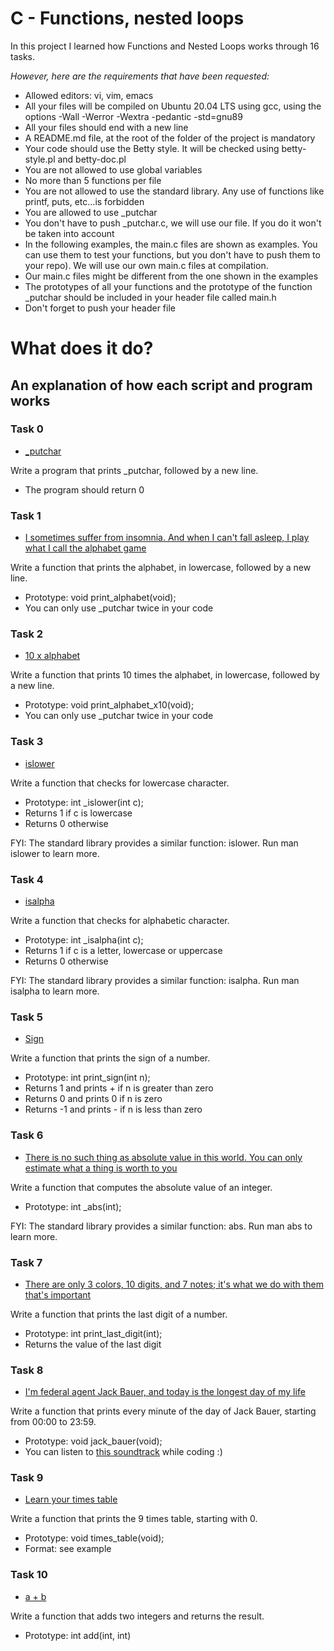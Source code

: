 # C - Functions, nested loops

In this project I learned how Functions and Nested Loops works through 16 tasks.

*However, here are the requirements that have been requested:*

* Allowed editors: vi, vim, emacs
* All your files will be compiled on Ubuntu 20.04 LTS using gcc, using the options -Wall -Werror -Wextra -pedantic -std=gnu89
* All your files should end with a new line
* A README.md file, at the root of the folder of the project is mandatory
* Your code should use the Betty style. It will be checked using betty-style.pl and betty-doc.pl
* You are not allowed to use global variables
* No more than 5 functions per file
* You are not allowed to use the standard library. Any use of functions like printf, puts, etc...is forbidden
* You are allowed to use _putchar
* You don't have to push _putchar.c, we will use our file. If you do it won't be taken into account
* In the following examples, the main.c files are shown as examples. You can use them to test your functions, but you don't have to push them to your repo). We will use our own main.c files at compilation.
* Our main.c files might be different from the one shown in the examples
* The prototypes of all your functions and the prototype of the function _putchar should be included in your header file called main.h
* Don't forget to push your header file



# **What does it do?**

## **An explanation of how each script and program works**


### **Task 0**
* [_putchar](https://github.com/Aluranae/holbertonschool-low_level_programming/blob/main/functions_nested_loops/0-putchar.c)

Write a program that prints _putchar, followed by a new line.

* The program should return 0


### **Task 1**
* [I sometimes suffer from insomnia. And when I can't fall asleep, I play what I call the alphabet game](https://github.com/Aluranae/holbertonschool-low_level_programming/blob/main/functions_nested_loops/1-alphabet.c)

Write a function that prints the alphabet, in lowercase, followed by a new line.

* Prototype: void print_alphabet(void);
* You can only use _putchar twice in your code


### **Task 2**
* [10 x alphabet](https://github.com/Aluranae/holbertonschool-low_level_programming/blob/main/functions_nested_loops/2-print_alphabet_x10.c)

Write a function that prints 10 times the alphabet, in lowercase, followed by a new line.

* Prototype: void print_alphabet_x10(void);
* You can only use _putchar twice in your code


### **Task 3**
* [islower](https://github.com/Aluranae/holbertonschool-low_level_programming/blob/main/functions_nested_loops/3-islower.c)

Write a function that checks for lowercase character.

* Prototype: int _islower(int c);
* Returns 1 if c is lowercase
* Returns 0 otherwise

FYI: The standard library provides a similar function: islower. Run man islower to learn more.


### **Task 4**
* [isalpha](https://github.com/Aluranae/holbertonschool-low_level_programming/blob/main/functions_nested_loops/4-isalpha.c)

Write a function that checks for alphabetic character.

* Prototype: int _isalpha(int c);
* Returns 1 if c is a letter, lowercase or uppercase
* Returns 0 otherwise

FYI: The standard library provides a similar function: isalpha. Run man isalpha to learn more.


### **Task 5**
* [Sign](https://github.com/Aluranae/holbertonschool-low_level_programming/blob/main/functions_nested_loops/5-sign.c)

Write a function that prints the sign of a number.

* Prototype: int print_sign(int n);
* Returns 1 and prints + if n is greater than zero
* Returns 0 and prints 0 if n is zero
* Returns -1 and prints - if n is less than zero


### **Task 6**
* [There is no such thing as absolute value in this world. You can only estimate what a thing is worth to you](https://github.com/Aluranae/holbertonschool-low_level_programming/blob/main/functions_nested_loops/6-abs.c)

Write a function that computes the absolute value of an integer.

* Prototype: int _abs(int);

FYI: The standard library provides a similar function: abs. Run man abs to learn more.



### **Task 7**
* [There are only 3 colors, 10 digits, and 7 notes; it's what we do with them that's important](https://github.com/Aluranae/holbertonschool-low_level_programming/blob/main/functions_nested_loops/7-print_last_digit.c)

Write a function that prints the last digit of a number.

* Prototype: int print_last_digit(int);
* Returns the value of the last digit


### **Task 8**
* [I'm federal agent Jack Bauer, and today is the longest day of my life](https://github.com/Aluranae/holbertonschool-low_level_programming/blob/main/functions_nested_loops/8-24_hours.c)

Write a function that prints every minute of the day of Jack Bauer, starting from 00:00 to 23:59.

* Prototype: void jack_bauer(void);
* You can listen to [this soundtrack](https://www.youtube.com/watch?v=btAfXqgMkPs) while coding :)


### **Task 9**
* [Learn your times table](https://github.com/Aluranae/holbertonschool-low_level_programming/blob/main/functions_nested_loops/9-times_table.c)

Write a function that prints the 9 times table, starting with 0.

* Prototype: void times_table(void);
* Format: see example


### **Task 10**
* [a + b](https://github.com/Aluranae/holbertonschool-low_level_programming/blob/main/functions_nested_loops/10-add.c)

Write a function that adds two integers and returns the result.

* Prototype: int add(int, int)




